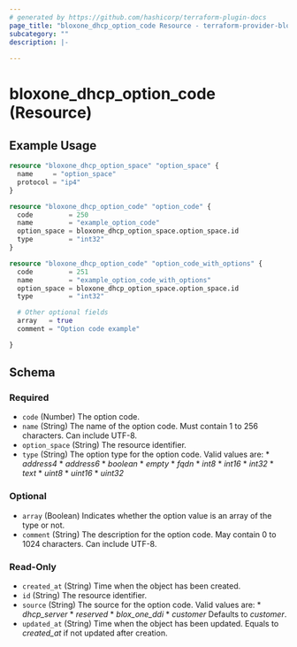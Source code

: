 ```yaml
---
# generated by https://github.com/hashicorp/terraform-plugin-docs
page_title: "bloxone_dhcp_option_code Resource - terraform-provider-bloxone"
subcategory: ""
description: |-
  
---
```


# bloxone_dhcp_option_code (Resource)



## Example Usage

```terraform
resource "bloxone_dhcp_option_space" "option_space" {
  name     = "option_space"
  protocol = "ip4"
}

resource "bloxone_dhcp_option_code" "option_code" {
  code         = 250
  name         = "example_option_code"
  option_space = bloxone_dhcp_option_space.option_space.id
  type         = "int32"
}

resource "bloxone_dhcp_option_code" "option_code_with_options" {
  code         = 251
  name         = "example_option_code_with_options"
  option_space = bloxone_dhcp_option_space.option_space.id
  type         = "int32"

  # Other optional fields
  array   = true
  comment = "Option code example"

}
```

<!-- schema generated by tfplugindocs -->
## Schema

### Required

- `code` (Number) The option code.
- `name` (String) The name of the option code. Must contain 1 to 256 characters. Can include UTF-8.
- `option_space` (String) The resource identifier.
- `type` (String) The option type for the option code.  Valid values are: * _address4_ * _address6_ * _boolean_ * _empty_ * _fqdn_ * _int8_ * _int16_ * _int32_ * _text_ * _uint8_ * _uint16_ * _uint32_

### Optional

- `array` (Boolean) Indicates whether the option value is an array of the type or not.
- `comment` (String) The description for the option code. May contain 0 to 1024 characters. Can include UTF-8.

### Read-Only

- `created_at` (String) Time when the object has been created.
- `id` (String) The resource identifier.
- `source` (String) The source for the option code.  Valid values are:  * _dhcp_server_  * _reserved_  * _blox_one_ddi_  * _customer_  Defaults to _customer_.
- `updated_at` (String) Time when the object has been updated. Equals to _created_at_ if not updated after creation.
